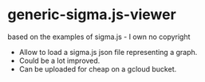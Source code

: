 # generic-sigma.js-viewer
based on the examples of sigma.js - I own no copyright

* Allow to load a sigma.js json file representing a graph.
* Could be a lot improved.
* Can be uploaded for cheap on a gcloud bucket.
